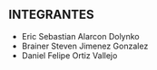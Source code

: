 ## INTEGRANTES
* Eric Sebastian Alarcon Dolynko
* Brainer Steven Jimenez Gonzalez
* Daniel Felipe Ortiz Vallejo
